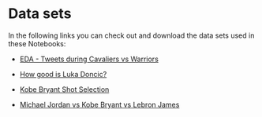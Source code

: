 # Data sets

In the following links you can check out and download the data sets used in these Notebooks: 

- [EDA - Tweets during Cavaliers vs Warriors](https://www.kaggle.com/xvivancos/tweets-during-cavaliers-vs-warriors)

- [How good is Luka Doncic?](https://www.kaggle.com/xvivancos/luka-doncic-stats)

- [Kobe Bryant Shot Selection](https://www.kaggle.com/c/kobe-bryant-shot-selection)

- [Michael Jordan vs Kobe Bryant vs Lebron James](https://www.kaggle.com/xvivancos/michael-jordan-kobe-bryant-and-lebron-james-stats)
